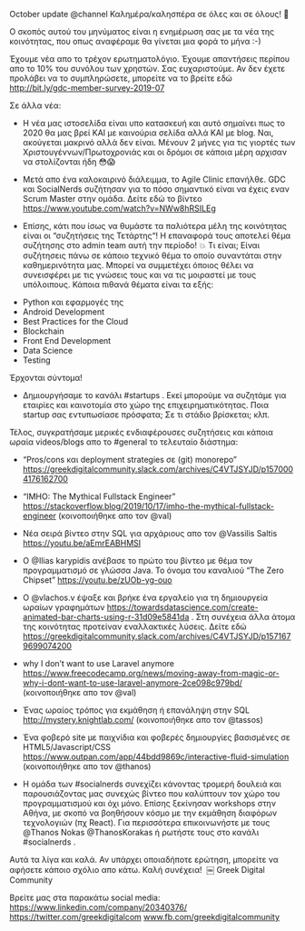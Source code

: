 October update
@channel Καλημέρα/καλησπέρα σε όλες και σε όλους! :wave:

Ο σκοπός αυτού του μηνύματος είναι η ενημέρωση σας με τα νέα της κοινότητας, που οπως αναφέραμε θα γίνεται μια φορά το μήνα :-)
 
Έχουμε νέα απο το τρέχον ερωτηματολόγιο. Έχουμε απαντήσεις περίπου απο το 10% του συνόλου των χρηστών. Σας ευχαριστούμε. Αν δεν έχετε προλάβει να το συμπληρώσετε, μπορείτε να το βρείτε εδώ http://bit.ly/gdc-member-survey-2019-07

Σε άλλα νέα:
- Η νέα μας ιστοσελίδα είναι υπο κατασκευή και αυτό σημαίνει πως το 2020 θα μας βρεί ΚΑΙ με καινούρια σελίδα αλλά ΚΑΙ με blog. Ναι, ακούγεται μακρινό αλλά δεν είναι. Μένουν 2 μήνες για τις γιορτές των Χριστουγέννων/Πρωτοχρονιάς και οι δρόμοι σε κάποια μέρη αρχισαν να στολίζονται ήδη :flushed::scream:

- Μετά απο ένα καλοκαιρινό διάλειμμα, το Agile Clinic επανήλθε. GDC και SocialNerds συζήτησαν για το πόσο σημαντικό είναι να έχεις εναν Scrum Master στην ομάδα. Δείτε εδώ το βίντεο 
https://www.youtube.com/watch?v=NWw8hRSILEg 

- Επίσης, κάτι που ίσως να θυμάστε τα παλιότερα μέλη της κοινότητας είναι οι “συζητήσεις της Τετάρτης“! Η επαναφορά τους αποτελεί θέμα συζήτησης στο admin team αυτή την περίοδο! :boom:
Τι είναι; Είναι συζήτησεις πάνω σε κάποιο τεχνικό θέμα το οποίο συναντάται στην καθημερινότητα μας.  Μπορεί να συμμετέχει όποιος θέλει να συνεισφέρει με τις γνώσεις τους και να τις μοιραστεί με τους υπόλοιπους. Κάποια πιθανά θέματα είναι τα εξής: 
* Python και εφαρμογές της 
* Android Development
* Best Practices for the Cloud
* Blockchain
* Front End Development
* Data Science
* Testing

Έρχονται σύντομα!   

- Δημιουργήσαμε το κανάλι #startups . Εκεί μπορούμε να συζητάμε για εταιρίες και καινοτομία στο χώρο της επιχειρηματικότητας. Ποια startup σας εντυπωσίασε πρόσφατα; Σε τι στάδιο βρίσκεται; κλπ. 

Τέλος, συγκρατήσαμε μερικές ενδιαφέρουσες συζητήσεις και κάποια ωραία videos/blogs απο το #general το τελευταίο διάστημα:

- “Pros/cons και deployment strategies σε (git) monorepo”
https://greekdigitalcommunity.slack.com/archives/C4VTJSYJD/p1570004176162700 

- “IMHO: The Mythical Fullstack Engineer” 
https://stackoverflow.blog/2019/10/17/imho-the-mythical-fullstack-engineer  (κοινοποιήθηκε απο τον @val)

- Nέα σειρά βίντεο στην SQL για αρχάριους απο τον @Vassilis Saltis
https://youtu.be/aEmrEABHMSI 

- O @Ilias karypidis ανέβασε το πρώτο του βίντεο με θέμα τον προγραμματισμό σε γλώσσα Java. Το όνομα του καναλιού “The Zero Chipset”
https://youtu.be/zUOb-yg-ouo 

- Ο  @vlachos.v έψαξε και βρήκε ένα εργαλείο για τη δημιουργεία ωραίων γραφημάτων https://towardsdatascience.com/create-animated-bar-charts-using-r-31d09e5841da . Στη συνέχεια άλλα άτομα της κοινότητας προτείναν εναλλακτικές λύσεις. Δείτε εδώ https://greekdigitalcommunity.slack.com/archives/C4VTJSYJD/p1571679699074200 

- why I don’t want to use Laravel anymore https://www.freecodecamp.org/news/moving-away-from-magic-or-why-i-dont-want-to-use-laravel-anymore-2ce098c979bd/ (κοινοποιήθηκε απο τον @val)

- Ένας ωραίος τρόπος για εκμάθηση ή επανάληψη στην SQL http://mystery.knightlab.com/ (κοινοποιήθηκε απο τον @tassos)

- Ένα φοβερό site με παιχνίδια και φοβερές δημιουργίες βασισμένες σε HTML5/Javascript/CSS
https://www.outpan.com/app/44bdd9869c/interactive-fluid-simulation  (κοινοποιήθηκε απο τον @thanos)

- Η ομάδα των #socialnerds συνεχίζει κάνοντας τρομερή δουλειά και παρουσιάζοντας μας συνεχώς βίντεο που καλύπτουν τον χώρο του προγραμματισμού και όχι μόνο. Επίσης ξεκίνησαν workshops στην Αθήνα, με σκοπό να βοηθήσουν κόσμο με την εκμάθηση διαφόρων τεχνολογιών (πχ React). Για περισσότερα επικοινωνήστε με τους @Thanos Nokas @ThanosKorakas ή ρωτήστε τους στο κανάλι #socialnerds .

Αυτά τα λίγα και καλά. Αν υπάρχει οποιαδήποτε ερώτηση, μπορείτε να αφήσετε κάποιο σχόλιο απο κάτω.
Καλή συνέχεια! 
￼
Greek Digital Community 

Βρείτε μας στα παρακάτω social media:
https://www.linkedin.com/company/20340376/ 
https://twitter.com/greekdigitalcom
www.fb.com/greekdigitalcommunity 